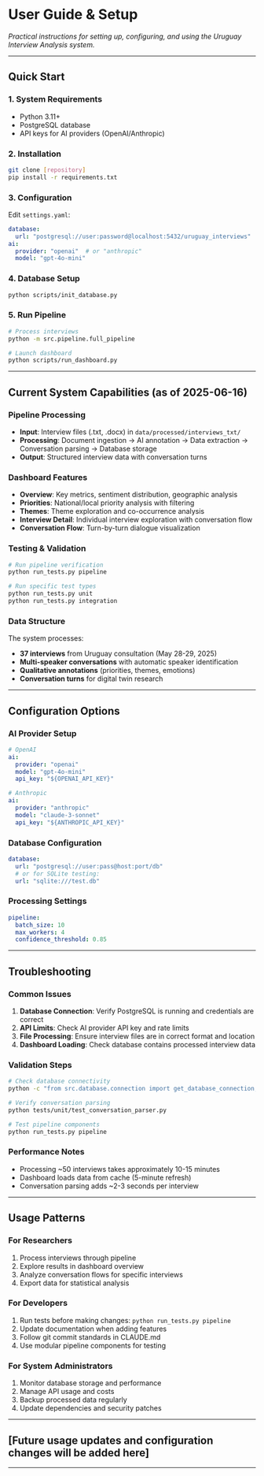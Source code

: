 # User Guide & Setup

*Practical instructions for setting up, configuring, and using the Uruguay Interview Analysis system.*

---

## Quick Start

### 1. System Requirements
- Python 3.11+
- PostgreSQL database
- API keys for AI providers (OpenAI/Anthropic)

### 2. Installation
```bash
git clone [repository]
pip install -r requirements.txt
```

### 3. Configuration
Edit `settings.yaml`:
```yaml
database:
  url: "postgresql://user:password@localhost:5432/uruguay_interviews"
ai:
  provider: "openai"  # or "anthropic"
  model: "gpt-4o-mini"
```

### 4. Database Setup
```bash
python scripts/init_database.py
```

### 5. Run Pipeline
```bash
# Process interviews
python -m src.pipeline.full_pipeline

# Launch dashboard
python scripts/run_dashboard.py
```

---

## Current System Capabilities (as of 2025-06-16)

### Pipeline Processing
- **Input**: Interview files (.txt, .docx) in `data/processed/interviews_txt/`
- **Processing**: Document ingestion → AI annotation → Data extraction → Conversation parsing → Database storage
- **Output**: Structured interview data with conversation turns

### Dashboard Features
- **Overview**: Key metrics, sentiment distribution, geographic analysis
- **Priorities**: National/local priority analysis with filtering
- **Themes**: Theme exploration and co-occurrence analysis  
- **Interview Detail**: Individual interview exploration with conversation flow
- **Conversation Flow**: Turn-by-turn dialogue visualization

### Testing & Validation
```bash
# Run pipeline verification
python run_tests.py pipeline

# Run specific test types
python run_tests.py unit
python run_tests.py integration
```

### Data Structure
The system processes:
- **37 interviews** from Uruguay consultation (May 28-29, 2025)
- **Multi-speaker conversations** with automatic speaker identification
- **Qualitative annotations** (priorities, themes, emotions)
- **Conversation turns** for digital twin research

---

## Configuration Options

### AI Provider Setup
```yaml
# OpenAI
ai:
  provider: "openai"
  model: "gpt-4o-mini"
  api_key: "${OPENAI_API_KEY}"

# Anthropic  
ai:
  provider: "anthropic"
  model: "claude-3-sonnet"
  api_key: "${ANTHROPIC_API_KEY}"
```

### Database Configuration
```yaml
database:
  url: "postgresql://user:pass@host:port/db"
  # or for SQLite testing:
  url: "sqlite:///test.db"
```

### Processing Settings
```yaml
pipeline:
  batch_size: 10
  max_workers: 4
  confidence_threshold: 0.85
```

---

## Troubleshooting

### Common Issues
1. **Database Connection**: Verify PostgreSQL is running and credentials are correct
2. **API Limits**: Check AI provider API key and rate limits
3. **File Processing**: Ensure interview files are in correct format and location
4. **Dashboard Loading**: Check database contains processed interview data

### Validation Steps
```bash
# Check database connectivity
python -c "from src.database.connection import get_database_connection; print('OK')"

# Verify conversation parsing
python tests/unit/test_conversation_parser.py

# Test pipeline components
python run_tests.py pipeline
```

### Performance Notes
- Processing ~50 interviews takes approximately 10-15 minutes
- Dashboard loads data from cache (5-minute refresh)
- Conversation parsing adds ~2-3 seconds per interview

---

## Usage Patterns

### For Researchers
1. Process interviews through pipeline
2. Explore results in dashboard overview
3. Analyze conversation flows for specific interviews
4. Export data for statistical analysis

### For Developers
1. Run tests before making changes: `python run_tests.py pipeline`
2. Update documentation when adding features
3. Follow git commit standards in CLAUDE.md
4. Use modular pipeline components for testing

### For System Administrators
1. Monitor database storage and performance
2. Manage API usage and costs
3. Backup processed data regularly
4. Update dependencies and security patches

---

## [Future usage updates and configuration changes will be added here]

---